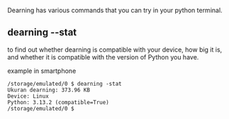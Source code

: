 Dearning has various commands that you can try in your python terminal.

## dearning --stat
to find out whether dearning is compatible with your device, how big it is, and whether it is compatible with the version of Python you have.

example in smartphone
```command
/storage/emulated/0 $ dearning -stat
Ukuran dearning: 373.96 KB
Device: Linux
Python: 3.13.2 (compatible=True)
/storage/emulated/0 $
```


